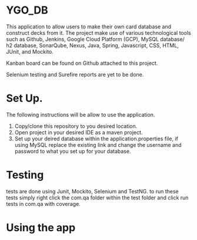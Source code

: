 # YGO_DB
This application to allow users to make their own card database and construct decks from it.
The project make use of various technological tools such as Github, Jenkins, Google Cloud Platform (GCP), MySQL database/ h2 database, SonarQube, Nexus, Java, Spring, Javascript, CSS, HTML, JUnit, and Mockito.

Kanban board can be found on Github attached to this project.

Selenium testing and Surefire reports are yet to be done.

# Set Up.
The following instructions will be allow to use the application.

1. Copy/clone this repository to you desired location.
2. Open project in your desired IDE as a maven project.
3. Set up your deired database within the application.properties file, if using MySQL replace the existing link and change the username and password to what you set up for your database.

# Testing

tests are done using Junit, Mockito, Selenium and TestNG. to run these tests simply right click the com.qa folder within the test folder and click run tests in com.qa with coverage.

# Using the app
